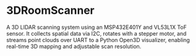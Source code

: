 # 3DRoomScanner
A 3D LIDAR scanning system using an MSP432E401Y and VL53L1X ToF sensor. It collects spatial data via I2C, rotates with a stepper motor, and streams point clouds over UART to a Python Open3D visualizer, enabling real-time 3D mapping and adjustable scan resolution.
